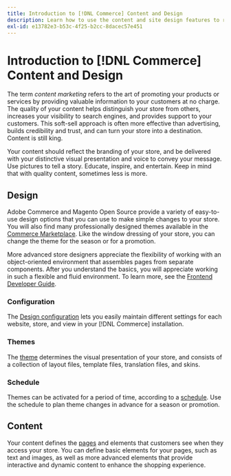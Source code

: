 ```yaml
---
title: Introduction to [!DNL Commerce] Content and Design
description: Learn how to use the content and site design features to reflect your branding and style on your store.
exl-id: e13782e3-b53c-4f25-b2cc-8dacec57e451
---
```

# Introduction to [!DNL Commerce] Content and Design

The term _content marketing_ refers to the art of promoting your products or services by providing valuable information to your customers at no charge. The quality of your content helps distinguish your store from others, increases your visibility to search engines, and provides support to your customers. This soft-sell approach is often more effective than advertising, builds credibility and trust, and can turn your store into a destination. Content is still king.

Your content should reflect the branding of your store, and be delivered with your distinctive visual presentation and voice to convey your message. Use pictures to tell a story. Educate, inspire, and entertain. Keep in mind that with quality content, sometimes less is more.

## Design

Adobe Commerce and Magento Open Source provide a variety of easy-to-use design options that you can use to make simple changes to your store. You will also find many professionally designed themes available in the [Commerce Marketplace](../getting-started/commerce-marketplace.md). Like the window dressing of your store, you can change the theme for the season or for a promotion.

More advanced store designers appreciate the flexibility of working with an object-oriented environment that assembles pages from separate components. After you understand the basics, you will appreciate working in such a flexible and fluid environment. To learn more, see the [Frontend Developer Guide][1].

### Configuration

The [Design configuration](configuration.md) lets you easily maintain different settings for each website, store, and view in your [!DNL Commerce] installation.

### Themes

The [theme](themes.md) determines the visual presentation of your store, and consists of a collection of layout files, template files, translation files, and skins.

### Schedule

Themes can be activated for a period of time, according to a [schedule](schedule.md). Use the schedule to plan theme changes in advance for a season or promotion.

## Content

Your content defines the [pages](pages.md) and elements that customers see when they access your store. You can define basic elements for your pages, such as text and images, as well as more advanced elements that provide interactive and dynamic content to enhance the shopping experience.

[1]: https://devdocs.magento.com/guides/v2.4/frontend-dev-guide/bk-frontend-dev-guide.html

